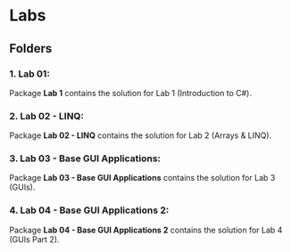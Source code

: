 # Labs

## Folders

### 1. Lab 01:

<p>
    Package <b>Lab 1</b> contains the solution for Lab 1 (Introduction to C#). <br>
</p>

### 2. Lab 02 - LINQ:

<p>
    Package <b>Lab 02 - LINQ</b> contains the solution for Lab 2 (Arrays & LINQ). <br>
</p>

### 3. Lab 03 - Base GUI Applications:

<p>
    Package <b>Lab 03 - Base GUI Applications</b> contains the solution for Lab 3 (GUIs). <br>
</p>

### 4. Lab 04 - Base GUI Applications 2:

<p>
    Package <b>Lab 04 - Base GUI Applications 2</b> contains the solution for Lab 4 (GUIs Part 2). <br>
</p>